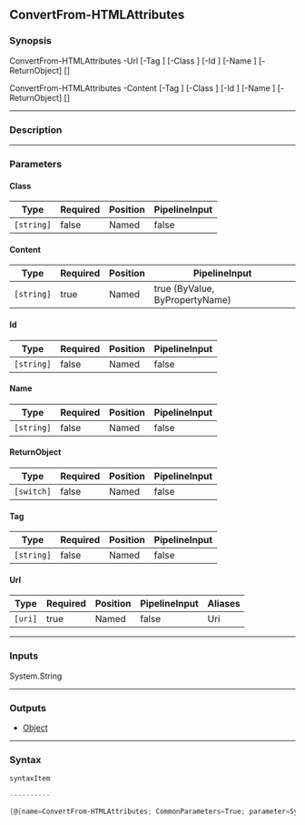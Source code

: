 ConvertFrom-HTMLAttributes
--------------------------

### Synopsis

ConvertFrom-HTMLAttributes -Url <uri> [-Tag <string>] [-Class <string>] [-Id <string>] [-Name <string>] [-ReturnObject] [<CommonParameters>]

ConvertFrom-HTMLAttributes -Content <string> [-Tag <string>] [-Class <string>] [-Id <string>] [-Name <string>] [-ReturnObject] [<CommonParameters>]

---

### Description

---

### Parameters
#### **Class**

|Type      |Required|Position|PipelineInput|
|----------|--------|--------|-------------|
|`[string]`|false   |Named   |false        |

#### **Content**

|Type      |Required|Position|PipelineInput                 |
|----------|--------|--------|------------------------------|
|`[string]`|true    |Named   |true (ByValue, ByPropertyName)|

#### **Id**

|Type      |Required|Position|PipelineInput|
|----------|--------|--------|-------------|
|`[string]`|false   |Named   |false        |

#### **Name**

|Type      |Required|Position|PipelineInput|
|----------|--------|--------|-------------|
|`[string]`|false   |Named   |false        |

#### **ReturnObject**

|Type      |Required|Position|PipelineInput|
|----------|--------|--------|-------------|
|`[switch]`|false   |Named   |false        |

#### **Tag**

|Type      |Required|Position|PipelineInput|
|----------|--------|--------|-------------|
|`[string]`|false   |Named   |false        |

#### **Url**

|Type   |Required|Position|PipelineInput|Aliases|
|-------|--------|--------|-------------|-------|
|`[uri]`|true    |Named   |false        |Uri    |

---

### Inputs
System.String

---

### Outputs
* [Object](https://learn.microsoft.com/en-us/dotnet/api/System.Object)

---

### Syntax
```PowerShell
syntaxItem
```
```PowerShell
----------
```
```PowerShell
{@{name=ConvertFrom-HTMLAttributes; CommonParameters=True; parameter=System.Object[]}, @{name=ConvertFrom-HTMLAttributes; CommonParameters=True; parameter=System.Object[]}}
```
